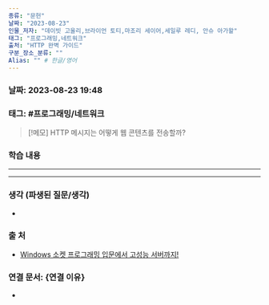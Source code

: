 ```yaml
---
종류: "문헌"
날짜: "2023-08-23"
인물_저자: "데이빗 고울리,브라이언 토티,마조리 세이어,세일루 레디, 안슈 아가왈"
태그: "프로그래밍,네트워크"
출처: "HTTP 완벽 가이드"
구분_장소_분류: ""
Alias: "" # 한글/영어
---
```


### 날짜: 2023-08-23 19:48
### 태그: #프로그래밍/네트워크

>[!메모]
> HTTP 메시지는 어떻게 웹 콘텐츠를 전송할까?

### 학습 내용
---


---
### 생각 (파생된 질문/생각)
- 
### 출 처
- [Windows 소켓 프로그래밍 입문에서 고성능 서버까지! ](https://www.inflearn.com/course/%EC%9C%88%EB%8F%84%EC%9A%B0-%EC%86%8C%EC%BC%93-%EC%9E%85%EB%AC%B8-%EA%B3%A0%EC%84%B1%EB%8A%A5-%EC%84%9C%EB%B2%84)

### 연결 문서: {연결 이유}
- 